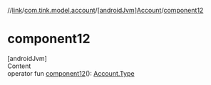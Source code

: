 //[link](../../index.md)/[com.tink.model.account](../index.md)/[[androidJvm]Account](index.md)/[component12](component12.md)



# component12  
[androidJvm]  
Content  
operator fun [component12](component12.md)(): [Account.Type](-type/index.md)  



